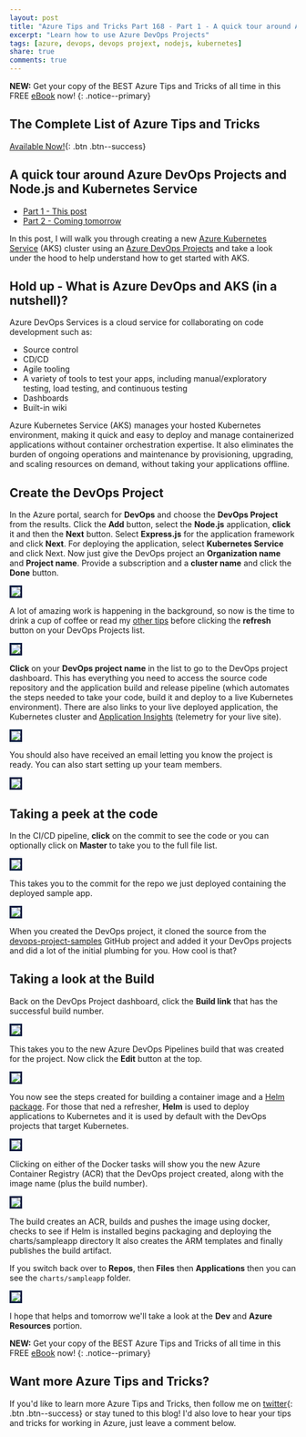 ```yaml
---
layout: post
title: "Azure Tips and Tricks Part 168 - Part 1 - A quick tour around Azure DevOps Projects using Node.js and AKS"
excerpt: "Learn how to use Azure DevOps Projects"
tags: [azure, devops, devops projext, nodejs, kubernetes]
share: true
comments: true
---
```

 
**NEW:** Get your copy of the BEST Azure Tips and Tricks of all time in this FREE [eBook](http://ebook.azuredev.tips) now!
{: .notice--primary}
 
## The Complete List of Azure Tips and Tricks
 
[Available Now!](https://michaelcrump.net/azure-tips-and-tricks-complete-list/){: .btn .btn--success}
 
## A quick tour around Azure DevOps Projects and Node.js and Kubernetes Service

* [Part 1 - This post](http://www.michaelcrump.net/azure-tips-and-tricks168/)
* [Part 2 - Coming tomorrow](http://www.michaelcrump.net/azure-tips-and-tricks169/)
 
In this post, I will walk you through creating a new [Azure Kubernetes Service](https://azure.microsoft.com/en-us/services/kubernetes-service/) (AKS) cluster using an [Azure DevOps Projects](https://azure.microsoft.com/en-us/features/devops-projects/) and take a look under the hood to help understand how to get started with AKS.

## Hold up - What is Azure DevOps and AKS (in a nutshell)?

Azure DevOps Services is a cloud service for collaborating on code development such as: 

* Source control
* CD/CD
* Agile tooling
* A variety of tools to test your apps, including manual/exploratory testing, load testing, and continuous testing
* Dashboards
* Built-in wiki

Azure Kubernetes Service (AKS) manages your hosted Kubernetes environment, making it quick and easy to deploy and manage containerized applications without container orchestration expertise. It also eliminates the burden of ongoing operations and maintenance by provisioning, upgrading, and scaling resources on demand, without taking your applications offline.

## Create the DevOps Project

In the Azure portal, search for **DevOps** and choose the **DevOps Project** from the results. Click the **Add** button, select the **Node.js** application, **click** it and then the **Next** button. Select **Express.js** for the application framework and click **Next**. For deploying the application, select **Kubernetes Service** and click Next. Now just give the DevOps project an **Organization name** and **Project name**. Provide a subscription and a **cluster name** and click the **Done** button. 

<img style="border:3px solid #021a40" src="./files/devops-k8s1.gif">

A lot of amazing work is happening in the background, so now is the time to drink a cup of coffee or read my [other tips](http://azuredev.tips) before clicking the **refresh** button on your DevOps Projects list. 

<img style="border:3px solid #021a40" src="./files/devops-k8s2.png">

**Click** on your **DevOps project name** in the list to go to the DevOps project dashboard. This has everything you need to access the source code repository and the application build and release pipeline (which automates the steps needed to take your code, build it and deploy to a live Kubernetes environment).  There are also links to your live deployed application, the Kubernetes cluster and [Application Insights](https://docs.microsoft.com/en-us/azure/application-insights/app-insights-overview) (telemetry for your live site).

<img style="border:3px solid #021a40" src="./files/devops-k8s3.png">

You should also have received an email letting you know the project is ready. You can also start setting up your team members. 

<img style="border:3px solid #021a40" src="./files/devops-k8s20.png">

## Taking a peek at the code
In the CI/CD pipeline, **click** on the commit to see the code or you can optionally click on **Master** to take you to the full file list.

<img style="border:3px solid #021a40" src="./files/devops-k8s4.png">

This takes you to the commit for the repo we just deployed containing the deployed sample app.

<img style="border:3px solid #021a40" src="./files/devops-k8s5.png">

When you created the DevOps project, it cloned the source from the [devops-project-samples](https://github.com/Microsoft/devops-project-samples) GitHub project and added it your DevOps projects and did a lot of the initial plumbing for you. How cool is that?

## Taking a look at the Build

Back on the DevOps Project dashboard, click the **Build link** that has the successful build number.

<img style="border:3px solid #021a40" src="./files/devops-k8s6.png">

This takes you to the new Azure DevOps Pipelines build that was created for the project. Now click the **Edit** button at the top.

<img style="border:3px solid #021a40" src="./files/devops-k8s7.png">

You now see the steps created for building a container image and a [Helm package](https://helm.sh/). For those that ned a refresher, **Helm** is used to deploy applications to Kubernetes and it is used by default with the DevOps projects that target Kubernetes.

<img style="border:3px solid #021a40" src="./files/devops-k8s8.png">

Clicking on either of the Docker tasks will show you the new Azure Container Registry (ACR) that the DevOps project created, along with the image name (plus the build number).

<img style="border:3px solid #021a40" src="./files/devops-k8s9.png">

The build creates an ACR, builds and pushes the image using docker, checks to see if Helm is installed begins packaging and deploying the charts/sampleapp directory It also creates the ARM templates and finally publishes the build artifact.

If you switch back over to **Repos**, then **Files** then **Applications** then you can see the `charts/sampleapp` folder. 

<img style="border:3px solid #021a40" src="./files/devops-k8s10.png">

I hope that helps and tomorrow we'll take a look at the **Dev** and **Azure Resources** portion.

**NEW:** Get your copy of the BEST Azure Tips and Tricks of all time in this FREE [eBook](http://ebook.azuredev.tips) now!
{: .notice--primary}
 
## Want more Azure Tips and Tricks?
 
If you'd like to learn more Azure Tips and Tricks, then follow me on [twitter](http://twitter.com/mbcrump){: .btn .btn--success} or stay tuned to this blog! I'd also love to hear your tips and tricks for working in Azure, just leave a comment below.